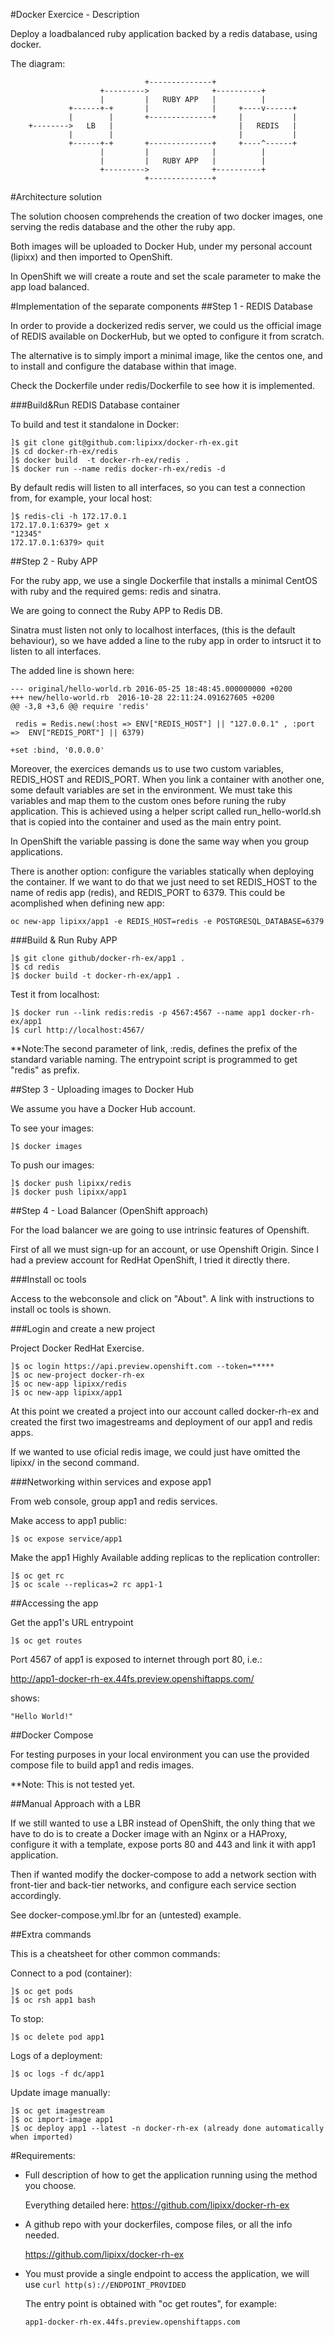 #Docker Exercice - Description

Deploy a loadbalanced ruby application backed by a redis database, using docker.

The diagram: 
``` 
                              +--------------+
                    +--------->              +----------+
                    |         |   RUBY APP   |          |
             +------+-+       |              |     +----v------+
             |        |       +--------------+     |           |
    +-------->   LB   |                            |   REDIS   |
             |        |                            |           |
             +------+-+       +--------------+     +----^------+
                    |         |              |          |
                    |         |   RUBY APP   |          |
                    +--------->              +----------+
                              +--------------+
```
#Architecture solution

The solution choosen comprehends the creation of two docker images, one serving
the redis database and the other the ruby app.

Both images will be uploaded to Docker Hub, under my personal account (lipixx)
and then imported to OpenShift.

In OpenShift we will create a route and set the scale parameter to make the
app load balanced.

#Implementation of the separate components
##Step 1 - REDIS Database

In order to provide a dockerized redis server, we could us the official image 
of REDIS available on DockerHub, but we opted to configure it from scratch.

The alternative is to simply import a minimal image, like the centos one,
and to install and configure the database within that image.

Check the Dockerfile under redis/Dockerfile to see how it is implemented.

###Build&Run REDIS Database container

To build and test it standalone in Docker:
```
]$ git clone git@github.com:lipixx/docker-rh-ex.git
]$ cd docker-rh-ex/redis
]$ docker build  -t docker-rh-ex/redis .
]$ docker run --name redis docker-rh-ex/redis -d
```
By default redis will listen to all interfaces, so you can test a connection
from, for example, your local host:
```
]$ redis-cli -h 172.17.0.1
172.17.0.1:6379> get x
"12345"
172.17.0.1:6379> quit
```
##Step 2 - Ruby APP

For the ruby app, we use a single Dockerfile that installs a minimal CentOS
with ruby and the required gems: redis and sinatra.

We are going to connect the Ruby APP to Redis DB.

Sinatra must listen not only to localhost interfaces, (this is the default
behaviour), so we have added a line to the ruby app in order to intsruct it to
listen to all interfaces.

The added line is shown here:
```
--- original/hello-world.rb 2016-05-25 18:48:45.000000000 +0200
+++ new/hello-world.rb	2016-10-28 22:11:24.091627605 +0200
@@ -3,8 +3,6 @@ require 'redis'
  
 redis = Redis.new(:host => ENV["REDIS_HOST"] || "127.0.0.1" , :port =>  ENV["REDIS_PORT"] || 6379)
 
+set :bind, '0.0.0.0'
```

Moreover, the exercices demands us to use two custom variables, REDIS_HOST and
REDIS_PORT. When you link a container with another one, some default variables
are set in the environment. We must take this variables and map them to the
custom ones before runing the ruby application. This is achieved using a helper
script called run_hello-world.sh that is copied into the container and used
as the main entry point.

In OpenShift the variable passing is done the same way when you group applications.

There is another option: configure the variables statically when deploying
the container. If we want to do that we just need to set REDIS_HOST to the name of redis
app (redis), and REDIS_PORT to 6379. This could be acomplished when defining new app:

  ```oc new-app lipixx/app1 -e REDIS_HOST=redis -e POSTGRESQL_DATABASE=6379```

###Build & Run Ruby APP
```
]$ git clone github/docker-rh-ex/app1 .
]$ cd redis
]$ docker build -t docker-rh-ex/app1 .
```
Test it from localhost:
```
]$ docker run --link redis:redis -p 4567:4567 --name app1 docker-rh-ex/app1
]$ curl http://localhost:4567/
```
**Note:The second parameter of link, :redis, defines the prefix of the standard
variable naming. The entrypoint script is programmed to get "redis" as prefix.

##Step 3 - Uploading images to Docker Hub

We assume you have a Docker Hub account.

To see your images:
```
]$ docker images 
```

To push our images:
```
]$ docker push lipixx/redis
]$ docker push lipixx/app1
```

##Step 4 - Load Balancer (OpenShift approach)

For the load balancer we are going to use intrinsic features of Openshift. 

First of all we must sign-up for an account, or use Openshift Origin. Since I
had a preview account for RedHat OpenShift, I tried it directly there.

###Install oc tools

Access to the webconsole and click on "About". A link with instructions to
install oc tools is shown.

###Login and create a new project

Project Docker RedHat Exercise.

```
]$ oc login https://api.preview.openshift.com --token=*****
]$ oc new-project docker-rh-ex
]$ oc new-app lipixx/redis
]$ oc new-app lipixx/app1
```

At this point we created a project into our account called docker-rh-ex and
created the first two imagestreams and deployment of our app1 and redis apps.

If we wanted to use oficial redis image, we could just have omitted the lipixx/ 
in the second command.

###Networking within services and expose app1

From web console, group app1 and redis services.

Make access to app1 public:
```
]$ oc expose service/app1
```

Make the app1 Highly Available adding replicas to the replication controller:
```
]$ oc get rc
]$ oc scale --replicas=2 rc app1-1
```

##Accessing the app

Get the app1's URL entrypoint
```
]$ oc get routes
```

Port 4567 of app1 is exposed to internet through port 80, i.e.:

http://app1-docker-rh-ex.44fs.preview.openshiftapps.com/

shows:

```
"Hello World!" 
```

##Docker Compose

For testing purposes in your local environment you can use the provided compose
file to build app1 and redis images.

**Note: This is not tested yet.

##Manual Approach with a LBR

If we still wanted to use a LBR instead of OpenShift, the only thing that we
have to do is to create a Docker image with an Nginx or a HAProxy, configure it
with a template, expose ports 80 and 443 and link it with app1 application.

Then if wanted modify the docker-compose to add a network section with front-tier
and back-tier networks, and configure each service section accordingly.

See docker-compose.yml.lbr for an (untested) example.

##Extra commands

This is a cheatsheet for other common commands:

Connect to a pod (container):
```
]$ oc get pods
]$ oc rsh app1 bash
```
To stop:
```
]$ oc delete pod app1
```
Logs of a deployment:
```
]$ oc logs -f dc/app1
```

Update image manually:
```
]$ oc get imagestream
]$ oc import-image app1
]$ oc deploy app1 --latest -n docker-rh-ex (already done automatically when imported)
```
#Requirements: 

   - Full description of how to get the application running using the method you choose.
   
     Everything detailed here: https://github.com/lipixx/docker-rh-ex

   - A github repo with your dockerfiles, compose files, or all the info needed.

     https://github.com/lipixx/docker-rh-ex

   - You must provide a single endpoint to access the application, we will use `curl http(s)://ENDPOINT_PROVIDED` 

     The entry point is obtained with "oc get routes", for example: 
     ```
     app1-docker-rh-ex.44fs.preview.openshiftapps.com
     ```